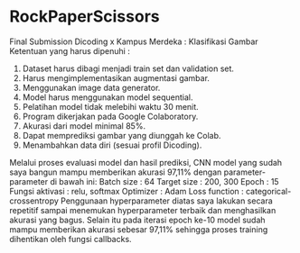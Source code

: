 # RockPaperScissors

Final Submission Dicoding x Kampus Merdeka : Klasifikasi Gambar
Ketentuan yang harus dipenuhi :
1. Dataset harus dibagi menjadi train set dan validation set.
2. Harus mengimplementasikan augmentasi gambar. 
3. Menggunakan image data generator.
4. Model harus menggunakan model sequential.
5. Pelatihan model tidak melebihi waktu 30 menit.
6. Program dikerjakan pada Google Colaboratory.
7. Akurasi dari model minimal 85%.
8. Dapat memprediksi gambar yang diunggah ke Colab.
9. Menambahkan data diri (sesuai profil Dicoding).

Melalui proses evaluasi model dan hasil prediksi, CNN model yang sudah saya bangun mampu memberikan akurasi 97,11% dengan parameter-parameter di bawah ini:
  Batch size : 64
  Target size : 200, 300
  Epoch : 15
  Fungsi aktivasi : relu, softmax
  Optimizer : Adam
  Loss function : categorical-crossentropy
Penggunaan hyperparameter diatas saya lakukan secara repetitif sampai menemukan hyperparameter terbaik dan menghasilkan akurasi yang bagus. Selain itu pada iterasi epoch ke-10 model sudah mampu memberikan akurasi sebesar 97,11% sehingga proses training dihentikan oleh fungsi callbacks.
